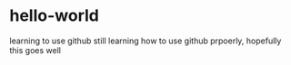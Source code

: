 # hello-world
learning to use github
still learning how to use github prpoerly, hopefully this goes well
